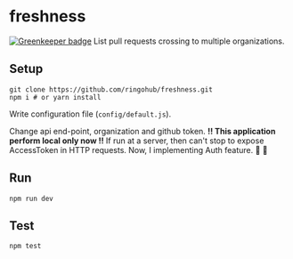 # freshness

[![Greenkeeper badge](https://badges.greenkeeper.io/ringohub/freshness.svg)](https://greenkeeper.io/)
List pull requests crossing to multiple organizations.

## Setup

```
git clone https://github.com/ringohub/freshness.git
npm i # or yarn install
```

Write configuration file (`config/default.js`).

Change api end-point, organization and github token.
**!! This application perform local only now !!**
If run at a server, then can't stop to expose AccessToken in HTTP requests.
Now, I implementing Auth feature. :bow: :pray:

## Run

```
npm run dev
```

## Test

```
npm test
```
